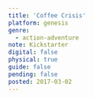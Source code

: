 ```yaml
---
title: 'Coffee Crisis'
platform: genesis
genre:
  - action-adventure
note: Kickstarter
digital: false
physical: true
guide: false
pending: false
posted: 2017-03-02
---
```

